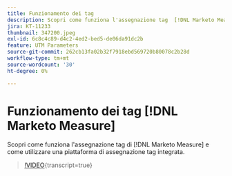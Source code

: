 ```yaml
---
title: Funzionamento dei tag
description: Scopri come funziona l'assegnazione tag  [!DNL Marketo Measure]  e come utilizzare una piattaforma di assegnazione tag integrata.
jira: KT-11233
thumbnail: 347200.jpeg
exl-id: 6c8c4c89-d4c2-4ed2-bed5-de06da91dc2b
feature: UTM Parameters
source-git-commit: 262cb13fa02b32f7918ebd569720b80078c2b28d
workflow-type: tm+mt
source-wordcount: '30'
ht-degree: 0%

---
```


# Funzionamento dei tag [!DNL Marketo Measure]

Scopri come funziona l&#39;assegnazione tag di [!DNL Marketo Measure] e come utilizzare una piattaforma di assegnazione tag integrata.

>[!VIDEO](https://video.tv.adobe.com/v/347200/?learn=on){transcript=true}
